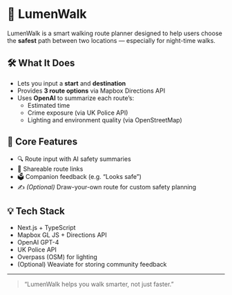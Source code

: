 # 🌙 LumenWalk

LumenWalk is a smart walking route planner designed to help users choose the **safest** path between two locations — especially for night-time walks.

## 🛠 What It Does

- Lets you input a **start** and **destination**
- Provides **3 route options** via Mapbox Directions API
- Uses **OpenAI** to summarize each route’s:
  - Estimated time
  - Crime exposure (via UK Police API)
  - Lighting and environment quality (via OpenStreetMap)

## 🎯 Core Features

- 🔍 Route input with AI safety summaries
- 🔗 Shareable route links
- 🗳 Companion feedback (e.g. “Looks safe”)
- ✍️ _(Optional)_ Draw-your-own route for custom safety planning

## 💡 Tech Stack

- Next.js + TypeScript
- Mapbox GL JS + Directions API
- OpenAI GPT-4
- UK Police API
- Overpass (OSM) for lighting
- (Optional) Weaviate for storing community feedback

---

> “LumenWalk helps you walk smarter, not just faster.”
